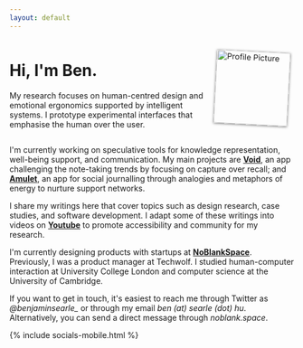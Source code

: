 ```yaml
---
layout: default
---
```


<div style="display: flex; align-items: center; justify-content: space-around;">
  <div style="flex: 1; padding-right: 20px;">
    <h1>Hi, I'm Ben.</h1>
    <p>My research focuses on human-centred design and emotional ergonomics supported by intelligent systems. I prototype experimental interfaces that emphasise the human over the user.</p>
  </div>
  <div style="width: 140px;"> <!-- Adjust width as needed -->
   <!--change to assets/pfp.png when working locally smh-->
    <img src="/assets/pfp.png" alt="Profile Picture" style="width: 130px; transform: rotate(3deg); box-shadow: 0px 1px 4px rgba(0,0,0,0.5);">
  </div>
  
</div>

I'm currently working on speculative tools for knowledge representation, well-being support, and communication. My main projects are [**Void**](/projects), an app challenging the note-taking trends by focusing on capture over recall; and [**Amulet**](/amulet), an app for social journalling through analogies and metaphors of energy to nurture support networks. 

I share my writings here that cover topics such as design research, case studies, and software development. I adapt some of these writings into videos on [**Youtube**](https://www.youtube.com/@Benjibo) to promote accessibility and community for my research.

I'm currently designing products with startups at [**NoBlankSpace**](https://noblank.space). Previously, I was a product manager at Techwolf. I studied human-computer interaction at University College London and computer science at the University of Cambridge.

If you want to get in touch, it's easiest to reach me through Twitter as *@benjaminsearle_* or through my email *ben (at) searle (dot) hu*. Alternatively, you can send a direct message through *noblank.space*.

<div class ="socials">
  {% include socials-mobile.html %}
</div>